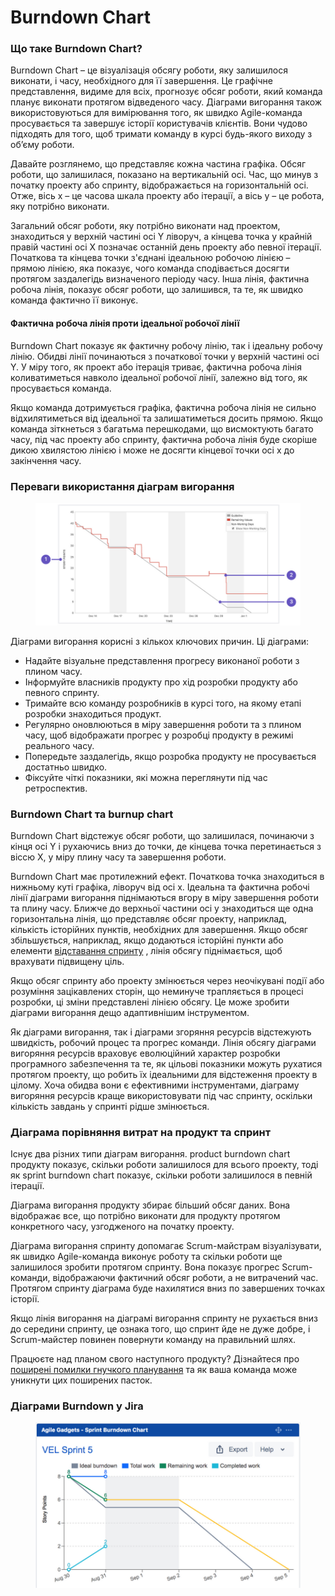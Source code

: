 # Burndown Chart

### Що таке Burndown Chart?

Burndown Chart – це візуалізація обсягу роботи, яку залишилося виконати, і часу, необхідного для її завершення. Це графічне представлення, видиме для всіх, прогнозує обсяг роботи, який команда планує виконати протягом відведеного часу. Діаграми вигорання також використовуються для вимірювання того, як швидко Agile-команда просувається та завершує історії користувачів клієнтів. Вони чудово підходять для того, щоб тримати команду в курсі будь-якого виходу з об’єму роботи.

Давайте розглянемо, що представляє кожна частина графіка. Обсяг роботи, що залишилася, показано на вертикальній осі. Час, що минув з початку проекту або спринту, відображається на горизонтальній осі. Отже, вісь x – це часова шкала проекту або ітерації, а вісь y – це робота, яку потрібно виконати.

Загальний обсяг роботи, яку потрібно виконати над проектом, знаходиться у верхній частині осі Y ліворуч, а кінцева точка у крайній правій частині осі X позначає останній день проекту або певної ітерації. Початкова та кінцева точки з'єднані ідеальною робочою лінією – прямою лінією, яка показує, чого команда сподівається досягти протягом заздалегідь визначеного періоду часу. Інша лінія, фактична робоча лінія, показує обсяг роботи, що залишився, та те, як швидко команда фактично її виконує.

#### Фактична робоча лінія проти ідеальної робочої лінії

Burndown Chart показує як фактичну робочу лінію, так і ідеальну робочу лінію. Обидві лінії починаються з початкової точки у верхній частині осі Y. У міру того, як проект або ітерація триває, фактична робоча лінія коливатиметься навколо ідеальної робочої лінії, залежно від того, як просувається команда.

Якщо команда дотримується графіка, фактична робоча лінія не сильно відхилятиметься від ідеальної та залишатиметься досить прямою. Якщо команда зіткнеться з багатьма перешкодами, що висмоктують багато часу, під час проекту або спринту, фактична робоча лінія буде скоріше дикою хвилястою лінією і може не досягти кінцевої точки осі x до закінчення часу.

### Переваги використання діаграм вигорання

<figure><img src=".gitbook/assets/image (4) (2).png" alt=""><figcaption></figcaption></figure>

Діаграми вигорання корисні з кількох ключових причин. Ці діаграми:

* Надайте візуальне представлення прогресу виконаної роботи з плином часу.
* Інформуйте власників продукту про хід розробки продукту або певного спринту.
* Тримайте всю команду розробників в курсі того, на якому етапі розробки знаходиться продукт.
* Регулярно оновлюються в міру завершення роботи та з плином часу, щоб відображати прогрес у розробці продукту в режимі реального часу.
* Попередьте заздалегідь, якщо розробка продукту не просувається достатньо швидко.
* Фіксуйте чіткі показники, які можна переглянути під час ретроспектив.

### Burndown Chart та burnup chart

Burndown Chart відстежує обсяг роботи, що залишилася, починаючи з кінця осі Y і рухаючись вниз до точки, де кінцева точка перетинається з віссю X, у міру плину часу та завершення роботи.

Burndown Chart має протилежний ефект. Початкова точка знаходиться в нижньому куті графіка, ліворуч від осі x. Ідеальна та фактична робочі лінії діаграми вигорання піднімаються вгору в міру завершення роботи та плину часу. Ближче до верхньої частини осі y знаходиться ще одна горизонтальна лінія, що представляє обсяг проекту, наприклад, кількість історійних пунктів, необхідних для завершення. Якщо обсяг збільшується, наприклад, якщо додаються історійні пункти або елементи [відставання спринту](https://www.easyagile.com/blog/sprint-backlog/) , лінія обсягу піднімається, щоб врахувати підвищену ціль.

Якщо обсяг спринту або проекту змінюється через неочікувані події або розуміння зацікавлених сторін, що неминуче трапляється в процесі розробки, ці зміни представлені лінією обсягу. Це може зробити діаграми вигорання дещо адаптивнішим інструментом.

Як діаграми вигорання, так і діаграми згоряння ресурсів відстежують швидкість, робочий процес та прогрес команди. Лінія обсягу діаграми вигоряння ресурсів враховує еволюційний характер розробки програмного забезпечення та те, як цільові показники можуть рухатися протягом проекту, що робить їх ідеальними для відстеження проекту в цілому. Хоча обидва вони є ефективними інструментами, діаграму вигоряння ресурсів краще використовувати під час спринту, оскільки кількість завдань у спринті рідше змінюється.

### Діаграма порівняння витрат на продукт та спринт

Існує два різних типи діаграм вигорання. product burndown chart продукту показує, скільки роботи залишилося для всього проекту, тоді як sprint burndown chart показує, скільки роботи залишилося в певній ітерації.

Діаграма вигорання продукту збирає більший обсяг даних. Вона відображає все, що потрібно виконати для продукту протягом конкретного часу, узгодженого на початку проекту.

Діаграма вигорання спринту допомагає Scrum-майстрам візуалізувати, як швидко Agile-команда виконує роботу та скільки роботи ще залишилося зробити протягом спринту. Вона показує прогрес Scrum-команди, відображаючи фактичний обсяг роботи, а не витрачений час. Протягом спринту діаграма буде нахилятися вниз по завершених точках історії.

Якщо лінія вигорання на діаграмі вигорання спринту не рухається вниз до середини спринту, це ознака того, що спринт йде не дуже добре, і Scrum-майстер повинен повернути команду на правильний шлях.

Працюєте над планом свого наступного продукту? Дізнайтеся про [поширені помилки гнучкого планування](https://www.easyagile.com/blog/agile-planning/) та як ваша команда може уникнути цих поширених пасток.

### Діаграми Burndown у Jira

<figure><img src=".gitbook/assets/image (5).png" alt=""><figcaption></figcaption></figure>
